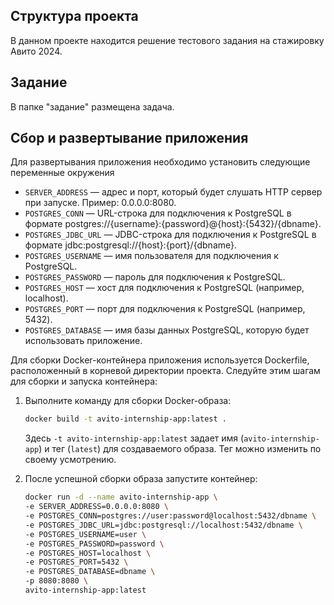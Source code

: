 ## Структура проекта
В данном проекте находится решение тестового задания на стажировку Авито 2024.

## Задание
В папке "задание" размещена задача.

## Сбор и развертывание приложения

Для развертывания приложения необходимо установить следующие переменные окружения

- `SERVER_ADDRESS` — адрес и порт, который будет слушать HTTP сервер при запуске. Пример: 0.0.0.0:8080.
- `POSTGRES_CONN` — URL-строка для подключения к PostgreSQL в формате postgres://{username}:{password}@{host}:{5432}/{dbname}.
- `POSTGRES_JDBC_URL` — JDBC-строка для подключения к PostgreSQL в формате jdbc:postgresql://{host}:{port}/{dbname}.
- `POSTGRES_USERNAME` — имя пользователя для подключения к PostgreSQL.
- `POSTGRES_PASSWORD` — пароль для подключения к PostgreSQL.
- `POSTGRES_HOST` — хост для подключения к PostgreSQL (например, localhost).
- `POSTGRES_PORT` — порт для подключения к PostgreSQL (например, 5432).
- `POSTGRES_DATABASE` — имя базы данных PostgreSQL, которую будет использовать приложение.

Для сборки Docker-контейнера приложения используется Dockerfile, расположенный в корневой директории проекта. Следуйте этим шагам для сборки и запуска контейнера:

1. Выполните команду для сборки Docker-образа:
    ```bash
    docker build -t avito-internship-app:latest .
    ```
    Здесь `-t avito-internship-app:latest` задает имя (`avito-internship-app`) и тег (`latest`) для создаваемого образа. Тег можно изменить по своему усмотрению.

2. После успешной сборки образа запустите контейнер:
    ```bash
    docker run -d --name avito-internship-app \
    -e SERVER_ADDRESS=0.0.0.0:8080 \
    -e POSTGRES_CONN=postgres://user:password@localhost:5432/dbname \
    -e POSTGRES_JDBC_URL=jdbc:postgresql://localhost:5432/dbname \
    -e POSTGRES_USERNAME=user \
    -e POSTGRES_PASSWORD=password \
    -e POSTGRES_HOST=localhost \
    -e POSTGRES_PORT=5432 \
    -e POSTGRES_DATABASE=dbname \
    -p 8080:8080 \
    avito-internship-app:latest
    ```